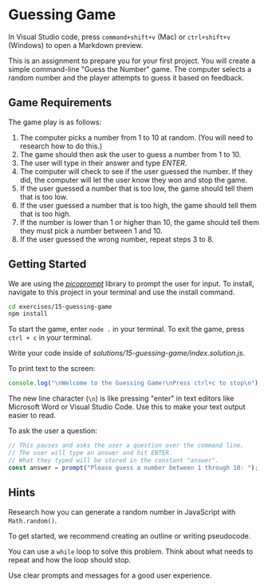 # Guessing Game

In Visual Studio code, press `command+shift+v` (Mac) or `ctrl+shift+v` (Windows) to open a Markdown preview.

This is an assignment to prepare you for your first project. You will create a simple command-line "Guess the Number" game. The computer selects a random number and the player attempts to guess it based on feedback.

## Game Requirements

The game play is as follows:

1. The computer picks a number from 1 to 10 at random. (You will need to research how to do this.)
2. The game should then ask the user to guess a number from 1 to 10.
3. The user will type in their answer and type _ENTER_.
4. The computer will check to see if the user guessed the number. If they did, the computer will let the user know they won and stop the game.
5. If the user guessed a number that is too low, the game should tell them that is too low.
6. If the user guessed a number that is too high, the game should tell them that is too high.
7. If the number is lower than 1 or higher than 10, the game should tell them they must pick a number between 1 and 10.
8. If the user guessed the wrong number, repeat steps 3 to 8.

## Getting Started

We are using the [_picoprompt_](https://www.npmjs.com/package/picoprompt) library to prompt the user for input. To install, navigate to this project in your terminal and use the install command.

```bash
cd exercises/15-guessing-game
npm install
```

To start the game, enter `node .` in your terminal. To exit the game, press `ctrl + c` in your terminal.

Write your code inside of _solutions/15-guessing-game/index.solution.js_.

To print text to the screen:

```js
console.log("\nWelcome to the Guessing Game!\nPress ctrl+c to stop\n");
```

The new line character (`\n`) is like pressing "enter" in text editors like Microsoft Word or Visual Studio Code. Use this to make your text output easier to read.

To ask the user a question:

```js
// This pauses and asks the user a question over the command line.
// The user will type an answer and hit ENTER.
// What they typed will be stored in the constant "answer".
const answer = prompt("Please guess a number between 1 through 10: ");
```

## Hints

Research how you can generate a random number in JavaScript with `Math.random()`.

To get started, we recommend creating an outline or writing pseudocode.

You can use a `while` loop to solve this problem. Think about what needs to repeat and how the loop should stop.

Use clear prompts and messages for a good user experience.

